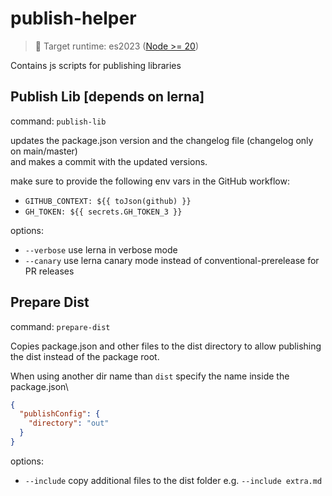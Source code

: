 # publish-helper

> 🎯 Target runtime: es2023 ([Node >= 20](https://node.green/#ES2023))

Contains js scripts for publishing libraries

## Publish Lib [depends on lerna]
command: `publish-lib`

updates the package.json version and the changelog file (changelog only on main/master)\
and makes a commit with the updated versions.

make sure to provide the following env vars in the GitHub workflow:
- `GITHUB_CONTEXT: ${{ toJson(github) }}`
- `GH_TOKEN: ${{ secrets.GH_TOKEN_3 }}`

options:
- `--verbose` use lerna in verbose mode
- `--canary` use lerna canary mode instead of conventional-prerelease for PR releases

## Prepare Dist
command: `prepare-dist`

Copies package.json and other files to the dist directory to allow publishing the dist instead of the package root. 

When using another dir name than `dist` specify the name inside the package.json\
```json
{
  "publishConfig": {
    "directory": "out"
  }
}
```

options:
- `--include` copy additional files to the dist folder e.g. `--include extra.md`
